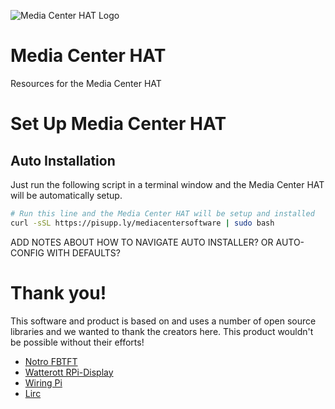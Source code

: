 ![Media Center HAT Logo](https://user-images.githubusercontent.com/16068311/35614771-0edeffce-0668-11e8-824d-59421747a844.png?raw=true "Media Center HAT Logo")
# Media Center HAT
Resources for the Media Center HAT

# Set Up Media Center HAT
## Auto Installation
Just run the following script in a terminal window and the Media Center HAT will be automatically setup.
```bash
# Run this line and the Media Center HAT will be setup and installed
curl -sSL https://pisupp.ly/mediacentersoftware | sudo bash
```

ADD NOTES ABOUT HOW TO NAVIGATE AUTO INSTALLER? OR AUTO-CONFIG WITH DEFAULTS?

# Thank you!

This software and product is based on and uses a number of open source libraries and we wanted to thank the creators here. This product wouldn't be possible without their efforts!

- [Notro FBTFT](https://github.com/notro/fbtft/wiki)
- [Watterott RPi-Display](https://github.com/watterott/RPi-Display)
- [Wiring Pi](http://wiringpi.com/)
- [Lirc](http://www.lirc.org/)
